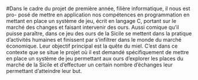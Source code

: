 #Dans le cadre du projet de première année, filière informatique, il nous est pro-
posé de mettre en application nos compétences en programmation en mettant en
place un système de jeu, écrit en langage C, portant sur le marché des changes et
faisant intervenir des ours.
Aussi comique qu’il puisse paraı̂tre, dans ce jeu des ours de la Sicile se mettent
dans la pratique d’activités humaines et finissent par s’infiltrer dans le monde du
marché économique. Leur objectif principal est la quête du miel. C’est dans ce
contexte que se situe le projet où il est demandé spécifiquement de mettre en place
un système de jeu permettant aux ours d’explorer les places du marché de la Sicile
et d’effectuer un certain nombre d’échanges leur permettant d’atteindre leur but.
